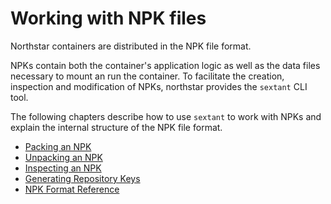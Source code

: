 # Working with NPK files

Northstar containers are distributed in the NPK file format.

NPKs contain both the container's application logic as well as the data files necessary to mount an run the container.
To facilitate the creation, inspection and modification of NPKs, northstar provides the `sextant` CLI tool.

The following chapters describe how to use `sextant` to work with NPKs and explain the internal structure of the NPK file format.  

- [Packing an NPK](pack.md)
- [Unpacking an NPK](unpack.md)
- [Inspecting an NPK](inspect.md)
- [Generating Repository Keys](gen_repo_keys.md)
- [NPK Format Reference](npk_format_reference.md)
